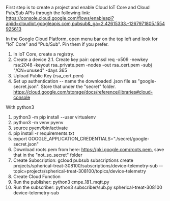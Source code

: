 First step is to create a project and enable Cloud IoT Core and Cloud Pub/Sub APIs through the following link: 
https://console.cloud.google.com/flows/enableapi?apiid=cloudiot.googleapis.com,pubsub&_ga=2.42615333.-1267971805.1554925613

In the Google Cloud Platform, open menu bar on the top left and look for "IoT Core" and "Pub/Sub". Pin them if you prefer.

1. In IoT Core, create a registry.
2. Create a device
2.1. Create key pair: openssl req -x509 -newkey rsa:2048 -keyout rsa_private.pem -nodes -out rsa_cert.pem -subj "/CN=unused" -days 365
3. Upload Public Key (rsa_cert.pem)
4. Set up authentication -- name the downloaded .json file as "google-secret.json". Store that under the "secret" folder.
https://cloud.google.com/storage/docs/reference/libraries#cloud-console


With python3

1. python3 -m pip install --user virtualenv
2. python3 -m venv pyenv
3. source pyenv/bin/activate
4. pip install -r requirements.txt
5. export GOOGLE_APPLICATION_CREDENTIALS="./secret/google-secret.json"
6. Download roots.pem from here: https://pki.google.com/roots.pem, save that in the "not_so_secret" folder
7. Create Subscription: gcloud pubsub subscriptions create projects/spherical-treat-308100/subscriptions/device-telemetry-sub --topic=projects/spherical-treat-308100/topics/device-telemetry
8. Create Cloud Function
9. Run the publisher: python3 cmpe_181_mqtt.py
10. Run the subscriber: python3 subscriber/sub.py spherical-treat-308100 device-telemetry-sub
